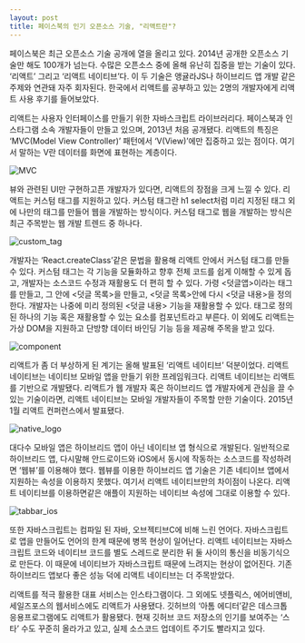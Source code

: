 ```yaml
---
layout: post
title: 페이스북의 인기 오픈소스 기술, "리액트란"?
---
```



페이스북은 최근 오픈소스 기술 공개에 열을 올리고 있다. 2014년 공개한 오픈소스 기술만 해도 100개가 넘는다. 수많은 오픈소스 중에 올해 유난히 집중을 받는 기술이 있다. ‘리액트’ 그리고 ‘리액트 네이티브’다. 이 두 기술은 앵귤라JS나 하이브리드 앱 개발 같은 주제와 연관돼 자주 회자된다. 한국에서 리액트를 공부하고 있는 2명의 개발자에게 리액트 사용 후기를 들어보았다.

리액트는 사용자 인터페이스를 만들기 위한 자바스크립트 라이브러리다. 페이스북과 인스타그램 소속 개발자들이 만들고 있으며, 2013년 처음 공개됐다. 리액트의 특징은 ‘MVC(Model View Controller)’ 패턴에서 ‘V(View)’에만 집중하고 있는 점이다. 여기서 말하는 V란 데이터를 화면에 표현하는 계층이다.

![MVC](https://raw.githubusercontent.com/kimjaegon/kimjaegon.github.io/master/images/react_01_V_of_MVC-re.jpg)

뷰와 관련된 UI만 구현하고픈 개발자가 있다면, 리액트의 장점을 크게 느낄 수 있다. 리액트는 커스텀 태그를 지원하고 있다. 커스텀 태그란 h1 select처럼 미리 지정된 태그 외에 나만의 태그를 만들어 웹을 개발하는 방식이다. 커스텀 태그로 웹을 개발하는 방식은 최근 주목받는 웹 개발 트렌드 중 하나다.

![custom_tag](https://raw.githubusercontent.com/kimjaegon/kimjaegon.github.io/master/images/react_03_custom_tag.jpg)

개발자는 ‘React.createClass’같은 문법을 활용해 리액트 안에서 커스텀 태그를 만들 수 있다. 커스텀 태그는 각 기능을 모듈화하고 향후 전체 코드를 쉽게 이해할 수 있게 돕고, 개발자는 소스코드 수정과 재활용도 더 편히 할 수 있다. 가령 <덧글앱>이라는 태그를 만들고, 그 안에 <덧글 목록>을 만들고, <덧글 목록>안에 다시 <덧글 내용>을 정의한다. 개발자는 나중에 미리 정의된 <덧글 내용> 기능을 재활용할 수 있다. 태그로 정의된 하나의 기능 혹은 재활용할 수 있는 요소를 컴포넌트라고 부른다.  이 외에도 리액트는 가상 DOM을 지원하고 단방향 데이터 바인딩 기능 등을 제공해 주목을 받고 있다.

![component](https://raw.githubusercontent.com/kimjaegon/kimjaegon.github.io/master/images/react_02_component1-800x643.jpg)

리액트가 좀 더 부상하게 된 계기는 올해 발표된 ‘리액트 네이티브’ 덕분이었다. 리액트 네이티브는 네이티브 모바일 앱을 만들기 위한 프레임워크다. 리액트 네이티브는 리액트를 기반으로 개발됐다. 리액트가 웹 개발자 혹은 하이브리드 앱 개발자에게 관심을 끌 수 있는 기술이라면, 리액트 네이티브는 모바일 개발자들이 주목할 만한 기술이다. 2015년 1월 리액트 컨퍼런스에서 발표됐다.

![native_logo](https://raw.githubusercontent.com/kimjaegon/kimjaegon.github.io/master/images/react_07_React_Native_logo.jpg)

대다수 모바일 앱은 하이브리드 앱이 아닌 네이티브 앱 형식으로 개발된다. 일반적으로 하이브리드 앱, 다시말해 안드로이드와 iOS에서 동시에 작동하는 소스코드를 작성하려면 ‘웹뷰’를 이용해야 했다. 웹뷰를 이용한 하이브리드 앱 기술은 기존 네티이브 앱에서 지원하는 속성을 이용하지 못했다. 여기서 리액트 네이티브만의 차이점이 나온다. 리액트 네이티브를 이용하면<TabBarIOS>같은 애플이 지원하는 네이티브 속성에 그대로 이용할 수 있다.

![tabbar_ios](https://raw.githubusercontent.com/kimjaegon/kimjaegon.github.io/master/images/react_04_TabBarIOS-800x520.jpg)

또한 자바스크립트는 컴파일 된 자바, 오브젝티브C에 비해 느린 언어다. 자바스크립트로 앱을 만들어도 언어의 한계 때문에 병목 현상이 일어난다. 리액트 네이티브는 자바스크립트 코드와 네이티브 코드를 별도 스레드로 분리한 뒤 둘 사이의 통신을 비동기식으로 만든다. 이 때문에 네이티브가 자바스크립트 때문에 느려지는 현상이 없어진다. 기존 하이브리드 앱보다 좋은 성능 덕에 리액트 네이티브는 더 주목받았다.

리액트를 적극 활용한 대표 서비스는 인스타그램이다. 그 외에도 넷플릭스, 에어비앤비, 세일즈포스의 웹서비스에도 리액트가 사용됐다. 깃허브의 ‘아톰 에디터’같은 데스크톱 응용프로그램에도 리액트가 활용됐다. 현재 깃허브 코드 저장소의 인기를 보여주는 ‘스타’ 수도 꾸준히 올라가고 있고, 실제 소스코드 업데이트 주기도 빨라지고 있다.
